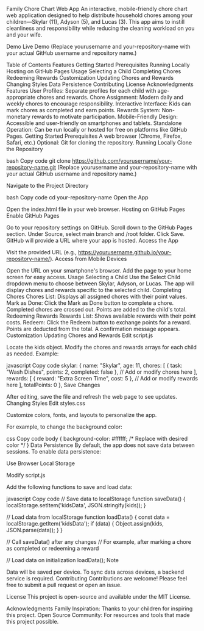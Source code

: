 Family Chore Chart Web App
An interactive, mobile-friendly chore chart web application designed to help distribute household chores among your children—Skylar (11), Adyson (5), and Lucas (3). This app aims to instill cleanliness and responsibility while reducing the cleaning workload on you and your wife.

Demo
Live Demo
(Replace yourusername and your-repository-name with your actual GitHub username and repository name.)

Table of Contents
Features
Getting Started
Prerequisites
Running Locally
Hosting on GitHub Pages
Usage
Selecting a Child
Completing Chores
Redeeming Rewards
Customization
Updating Chores and Rewards
Changing Styles
Data Persistence
Contributing
License
Acknowledgments
Features
User Profiles: Separate profiles for each child with age-appropriate chores and rewards.
Chore Assignment: Modern daily and weekly chores to encourage responsibility.
Interactive Interface: Kids can mark chores as completed and earn points.
Rewards System: Non-monetary rewards to motivate participation.
Mobile-Friendly Design: Accessible and user-friendly on smartphones and tablets.
Standalone Operation: Can be run locally or hosted for free on platforms like GitHub Pages.
Getting Started
Prerequisites
A web browser (Chrome, Firefox, Safari, etc.)
Optional: Git for cloning the repository.
Running Locally
Clone the Repository

bash
Copy code
git clone https://github.com/yourusername/your-repository-name.git
(Replace yourusername and your-repository-name with your actual GitHub username and repository name.)

Navigate to the Project Directory

bash
Copy code
cd your-repository-name
Open the App

Open the index.html file in your web browser.
Hosting on GitHub Pages
Enable GitHub Pages

Go to your repository settings on GitHub.
Scroll down to the GitHub Pages section.
Under Source, select main branch and /root folder.
Click Save.
GitHub will provide a URL where your app is hosted.
Access the App

Visit the provided URL (e.g., https://yourusername.github.io/your-repository-name/).
Access from Mobile Devices

Open the URL on your smartphone's browser.
Add the page to your home screen for easy access.
Usage
Selecting a Child
Use the Select Child dropdown menu to choose between Skylar, Adyson, or Lucas.
The app will display chores and rewards specific to the selected child.
Completing Chores
Chores List: Displays all assigned chores with their point values.
Mark as Done: Click the Mark as Done button to complete a chore.
Completed chores are crossed out.
Points are added to the child's total.
Redeeming Rewards
Rewards List: Shows available rewards with their point costs.
Redeem: Click the Redeem button to exchange points for a reward.
Points are deducted from the total.
A confirmation message appears.
Customization
Updating Chores and Rewards
Edit script.js

Locate the kids object.
Modify the chores and rewards arrays for each child as needed.
Example:

javascript
Copy code
skylar: {
    name: "Skylar",
    age: 11,
    chores: [
        { task: "Wash Dishes", points: 2, completed: false },
        // Add or modify chores here
    ],
    rewards: [
        { reward: "Extra Screen Time", cost: 5 },
        // Add or modify rewards here
    ],
    totalPoints: 0
},
Save Changes

After editing, save the file and refresh the web page to see updates.
Changing Styles
Edit styles.css

Customize colors, fonts, and layouts to personalize the app.

For example, to change the background color:

css
Copy code
body {
    background-color: #ffffff; /* Replace with desired color */
}
Data Persistence
By default, the app does not save data between sessions. To enable data persistence:

Use Browser Local Storage

Modify script.js

Add the following functions to save and load data:

javascript
Copy code
// Save data to localStorage
function saveData() {
    localStorage.setItem('kidsData', JSON.stringify(kids));
}

// Load data from localStorage
function loadData() {
    const data = localStorage.getItem('kidsData');
    if (data) {
        Object.assign(kids, JSON.parse(data));
    }
}

// Call saveData() after any changes
// For example, after marking a chore as completed or redeeming a reward

// Load data on initialization
loadData();
Note

Data will be saved per device.
To sync data across devices, a backend service is required.
Contributing
Contributions are welcome! Please feel free to submit a pull request or open an issue.

License
This project is open-source and available under the MIT License.

Acknowledgments
Family Inspiration: Thanks to your children for inspiring this project.
Open Source Community: For resources and tools that made this project possible.
